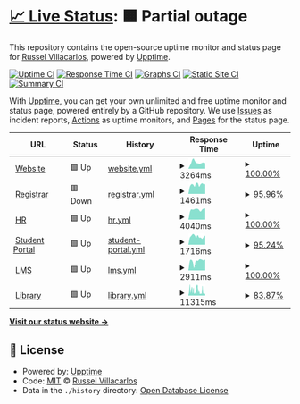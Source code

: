 # [📈 Live Status](https://demo.upptime.js.org): <!--live status--> **🟧 Partial outage**

This repository contains the open-source uptime monitor and status page for [Russel Villacarlos](https://demo.upptime.js.org), powered by [Upptime](https://github.com/upptime/upptime).

[![Uptime CI](https://github.com/rlvillacarlos/cvsu-site-monitor/workflows/Uptime%20CI/badge.svg)](https://github.com/rlvillacarlos/cvsu-site-monitor/actions?query=workflow%3A%22Uptime+CI%22)
[![Response Time CI](https://github.com/rlvillacarlos/cvsu-site-monitor/workflows/Response%20Time%20CI/badge.svg)](https://github.com/rlvillacarlos/cvsu-site-monitor/actions?query=workflow%3A%22Response+Time+CI%22)
[![Graphs CI](https://github.com/rlvillacarlos/cvsu-site-monitor/workflows/Graphs%20CI/badge.svg)](https://github.com/rlvillacarlos/cvsu-site-monitor/actions?query=workflow%3A%22Graphs+CI%22)
[![Static Site CI](https://github.com/rlvillacarlos/cvsu-site-monitor/workflows/Static%20Site%20CI/badge.svg)](https://github.com/rlvillacarlos/cvsu-site-monitor/actions?query=workflow%3A%22Static+Site+CI%22)
[![Summary CI](https://github.com/rlvillacarlos/cvsu-site-monitor/workflows/Summary%20CI/badge.svg)](https://github.com/rlvillacarlos/cvsu-site-monitor/actions?query=workflow%3A%22Summary+CI%22)

With [Upptime](https://upptime.js.org), you can get your own unlimited and free uptime monitor and status page, powered entirely by a GitHub repository. We use [Issues](https://github.com/rlvillacarlos/cvsu-site-monitor/issues) as incident reports, [Actions](https://github.com/rlvillacarlos/cvsu-site-monitor/actions) as uptime monitors, and [Pages](https://demo.upptime.js.org) for the status page.

<!--start: status pages-->
<!-- This summary is generated by Upptime (https://github.com/upptime/upptime) -->
<!-- Do not edit this manually, your changes will be overwritten -->
<!-- prettier-ignore -->
| URL | Status | History | Response Time | Uptime |
| --- | ------ | ------- | ------------- | ------ |
| <img alt="" src="https://icons.duckduckgo.com/ip3/cvsu.edu.ph.ico" height="13"> [Website](https://cvsu.edu.ph) | 🟩 Up | [website.yml](https://github.com/rlvillacarlos/cvsu-site-monitor/commits/HEAD/history/website.yml) | <details><summary><img alt="Response time graph" src="./graphs/website/response-time-week.png" height="20"> 3264ms</summary><br><a href="https://rlvillacarlos.github.io/cvsu-site-monitor/history/website"><img alt="Response time 5216" src="https://img.shields.io/endpoint?url=https%3A%2F%2Fraw.githubusercontent.com%2Frlvillacarlos%2Fcvsu-site-monitor%2FHEAD%2Fapi%2Fwebsite%2Fresponse-time.json"></a><br><a href="https://rlvillacarlos.github.io/cvsu-site-monitor/history/website"><img alt="24-hour response time 2960" src="https://img.shields.io/endpoint?url=https%3A%2F%2Fraw.githubusercontent.com%2Frlvillacarlos%2Fcvsu-site-monitor%2FHEAD%2Fapi%2Fwebsite%2Fresponse-time-day.json"></a><br><a href="https://rlvillacarlos.github.io/cvsu-site-monitor/history/website"><img alt="7-day response time 3264" src="https://img.shields.io/endpoint?url=https%3A%2F%2Fraw.githubusercontent.com%2Frlvillacarlos%2Fcvsu-site-monitor%2FHEAD%2Fapi%2Fwebsite%2Fresponse-time-week.json"></a><br><a href="https://rlvillacarlos.github.io/cvsu-site-monitor/history/website"><img alt="30-day response time 3434" src="https://img.shields.io/endpoint?url=https%3A%2F%2Fraw.githubusercontent.com%2Frlvillacarlos%2Fcvsu-site-monitor%2FHEAD%2Fapi%2Fwebsite%2Fresponse-time-month.json"></a><br><a href="https://rlvillacarlos.github.io/cvsu-site-monitor/history/website"><img alt="1-year response time 5512" src="https://img.shields.io/endpoint?url=https%3A%2F%2Fraw.githubusercontent.com%2Frlvillacarlos%2Fcvsu-site-monitor%2FHEAD%2Fapi%2Fwebsite%2Fresponse-time-year.json"></a></details> | <details><summary><a href="https://rlvillacarlos.github.io/cvsu-site-monitor/history/website">100.00%</a></summary><a href="https://rlvillacarlos.github.io/cvsu-site-monitor/history/website"><img alt="All-time uptime 74.80%" src="https://img.shields.io/endpoint?url=https%3A%2F%2Fraw.githubusercontent.com%2Frlvillacarlos%2Fcvsu-site-monitor%2FHEAD%2Fapi%2Fwebsite%2Fuptime.json"></a><br><a href="https://rlvillacarlos.github.io/cvsu-site-monitor/history/website"><img alt="24-hour uptime 100.00%" src="https://img.shields.io/endpoint?url=https%3A%2F%2Fraw.githubusercontent.com%2Frlvillacarlos%2Fcvsu-site-monitor%2FHEAD%2Fapi%2Fwebsite%2Fuptime-day.json"></a><br><a href="https://rlvillacarlos.github.io/cvsu-site-monitor/history/website"><img alt="7-day uptime 100.00%" src="https://img.shields.io/endpoint?url=https%3A%2F%2Fraw.githubusercontent.com%2Frlvillacarlos%2Fcvsu-site-monitor%2FHEAD%2Fapi%2Fwebsite%2Fuptime-week.json"></a><br><a href="https://rlvillacarlos.github.io/cvsu-site-monitor/history/website"><img alt="30-day uptime 76.67%" src="https://img.shields.io/endpoint?url=https%3A%2F%2Fraw.githubusercontent.com%2Frlvillacarlos%2Fcvsu-site-monitor%2FHEAD%2Fapi%2Fwebsite%2Fuptime-month.json"></a><br><a href="https://rlvillacarlos.github.io/cvsu-site-monitor/history/website"><img alt="1-year uptime 91.36%" src="https://img.shields.io/endpoint?url=https%3A%2F%2Fraw.githubusercontent.com%2Frlvillacarlos%2Fcvsu-site-monitor%2FHEAD%2Fapi%2Fwebsite%2Fuptime-year.json"></a></details>
| <img alt="" src="https://icons.duckduckgo.com/ip3/registrar.cvsu.edu.ph.ico" height="13"> [Registrar](https://registrar.cvsu.edu.ph) | 🟥 Down | [registrar.yml](https://github.com/rlvillacarlos/cvsu-site-monitor/commits/HEAD/history/registrar.yml) | <details><summary><img alt="Response time graph" src="./graphs/registrar/response-time-week.png" height="20"> 1461ms</summary><br><a href="https://rlvillacarlos.github.io/cvsu-site-monitor/history/registrar"><img alt="Response time 3014" src="https://img.shields.io/endpoint?url=https%3A%2F%2Fraw.githubusercontent.com%2Frlvillacarlos%2Fcvsu-site-monitor%2FHEAD%2Fapi%2Fregistrar%2Fresponse-time.json"></a><br><a href="https://rlvillacarlos.github.io/cvsu-site-monitor/history/registrar"><img alt="24-hour response time 1538" src="https://img.shields.io/endpoint?url=https%3A%2F%2Fraw.githubusercontent.com%2Frlvillacarlos%2Fcvsu-site-monitor%2FHEAD%2Fapi%2Fregistrar%2Fresponse-time-day.json"></a><br><a href="https://rlvillacarlos.github.io/cvsu-site-monitor/history/registrar"><img alt="7-day response time 1461" src="https://img.shields.io/endpoint?url=https%3A%2F%2Fraw.githubusercontent.com%2Frlvillacarlos%2Fcvsu-site-monitor%2FHEAD%2Fapi%2Fregistrar%2Fresponse-time-week.json"></a><br><a href="https://rlvillacarlos.github.io/cvsu-site-monitor/history/registrar"><img alt="30-day response time 1504" src="https://img.shields.io/endpoint?url=https%3A%2F%2Fraw.githubusercontent.com%2Frlvillacarlos%2Fcvsu-site-monitor%2FHEAD%2Fapi%2Fregistrar%2Fresponse-time-month.json"></a><br><a href="https://rlvillacarlos.github.io/cvsu-site-monitor/history/registrar"><img alt="1-year response time 3298" src="https://img.shields.io/endpoint?url=https%3A%2F%2Fraw.githubusercontent.com%2Frlvillacarlos%2Fcvsu-site-monitor%2FHEAD%2Fapi%2Fregistrar%2Fresponse-time-year.json"></a></details> | <details><summary><a href="https://rlvillacarlos.github.io/cvsu-site-monitor/history/registrar">95.96%</a></summary><a href="https://rlvillacarlos.github.io/cvsu-site-monitor/history/registrar"><img alt="All-time uptime 72.03%" src="https://img.shields.io/endpoint?url=https%3A%2F%2Fraw.githubusercontent.com%2Frlvillacarlos%2Fcvsu-site-monitor%2FHEAD%2Fapi%2Fregistrar%2Fuptime.json"></a><br><a href="https://rlvillacarlos.github.io/cvsu-site-monitor/history/registrar"><img alt="24-hour uptime 99.96%" src="https://img.shields.io/endpoint?url=https%3A%2F%2Fraw.githubusercontent.com%2Frlvillacarlos%2Fcvsu-site-monitor%2FHEAD%2Fapi%2Fregistrar%2Fuptime-day.json"></a><br><a href="https://rlvillacarlos.github.io/cvsu-site-monitor/history/registrar"><img alt="7-day uptime 95.96%" src="https://img.shields.io/endpoint?url=https%3A%2F%2Fraw.githubusercontent.com%2Frlvillacarlos%2Fcvsu-site-monitor%2FHEAD%2Fapi%2Fregistrar%2Fuptime-week.json"></a><br><a href="https://rlvillacarlos.github.io/cvsu-site-monitor/history/registrar"><img alt="30-day uptime 82.43%" src="https://img.shields.io/endpoint?url=https%3A%2F%2Fraw.githubusercontent.com%2Frlvillacarlos%2Fcvsu-site-monitor%2FHEAD%2Fapi%2Fregistrar%2Fuptime-month.json"></a><br><a href="https://rlvillacarlos.github.io/cvsu-site-monitor/history/registrar"><img alt="1-year uptime 95.17%" src="https://img.shields.io/endpoint?url=https%3A%2F%2Fraw.githubusercontent.com%2Frlvillacarlos%2Fcvsu-site-monitor%2FHEAD%2Fapi%2Fregistrar%2Fuptime-year.json"></a></details>
| <img alt="" src="https://icons.duckduckgo.com/ip3/hr.cvsu.edu.ph.ico" height="13"> [HR](https://hr.cvsu.edu.ph) | 🟩 Up | [hr.yml](https://github.com/rlvillacarlos/cvsu-site-monitor/commits/HEAD/history/hr.yml) | <details><summary><img alt="Response time graph" src="./graphs/hr/response-time-week.png" height="20"> 4040ms</summary><br><a href="https://rlvillacarlos.github.io/cvsu-site-monitor/history/hr"><img alt="Response time 3180" src="https://img.shields.io/endpoint?url=https%3A%2F%2Fraw.githubusercontent.com%2Frlvillacarlos%2Fcvsu-site-monitor%2FHEAD%2Fapi%2Fhr%2Fresponse-time.json"></a><br><a href="https://rlvillacarlos.github.io/cvsu-site-monitor/history/hr"><img alt="24-hour response time 4440" src="https://img.shields.io/endpoint?url=https%3A%2F%2Fraw.githubusercontent.com%2Frlvillacarlos%2Fcvsu-site-monitor%2FHEAD%2Fapi%2Fhr%2Fresponse-time-day.json"></a><br><a href="https://rlvillacarlos.github.io/cvsu-site-monitor/history/hr"><img alt="7-day response time 4040" src="https://img.shields.io/endpoint?url=https%3A%2F%2Fraw.githubusercontent.com%2Frlvillacarlos%2Fcvsu-site-monitor%2FHEAD%2Fapi%2Fhr%2Fresponse-time-week.json"></a><br><a href="https://rlvillacarlos.github.io/cvsu-site-monitor/history/hr"><img alt="30-day response time 3657" src="https://img.shields.io/endpoint?url=https%3A%2F%2Fraw.githubusercontent.com%2Frlvillacarlos%2Fcvsu-site-monitor%2FHEAD%2Fapi%2Fhr%2Fresponse-time-month.json"></a><br><a href="https://rlvillacarlos.github.io/cvsu-site-monitor/history/hr"><img alt="1-year response time 3180" src="https://img.shields.io/endpoint?url=https%3A%2F%2Fraw.githubusercontent.com%2Frlvillacarlos%2Fcvsu-site-monitor%2FHEAD%2Fapi%2Fhr%2Fresponse-time-year.json"></a></details> | <details><summary><a href="https://rlvillacarlos.github.io/cvsu-site-monitor/history/hr">100.00%</a></summary><a href="https://rlvillacarlos.github.io/cvsu-site-monitor/history/hr"><img alt="All-time uptime 95.65%" src="https://img.shields.io/endpoint?url=https%3A%2F%2Fraw.githubusercontent.com%2Frlvillacarlos%2Fcvsu-site-monitor%2FHEAD%2Fapi%2Fhr%2Fuptime.json"></a><br><a href="https://rlvillacarlos.github.io/cvsu-site-monitor/history/hr"><img alt="24-hour uptime 100.00%" src="https://img.shields.io/endpoint?url=https%3A%2F%2Fraw.githubusercontent.com%2Frlvillacarlos%2Fcvsu-site-monitor%2FHEAD%2Fapi%2Fhr%2Fuptime-day.json"></a><br><a href="https://rlvillacarlos.github.io/cvsu-site-monitor/history/hr"><img alt="7-day uptime 100.00%" src="https://img.shields.io/endpoint?url=https%3A%2F%2Fraw.githubusercontent.com%2Frlvillacarlos%2Fcvsu-site-monitor%2FHEAD%2Fapi%2Fhr%2Fuptime-week.json"></a><br><a href="https://rlvillacarlos.github.io/cvsu-site-monitor/history/hr"><img alt="30-day uptime 91.71%" src="https://img.shields.io/endpoint?url=https%3A%2F%2Fraw.githubusercontent.com%2Frlvillacarlos%2Fcvsu-site-monitor%2FHEAD%2Fapi%2Fhr%2Fuptime-month.json"></a><br><a href="https://rlvillacarlos.github.io/cvsu-site-monitor/history/hr"><img alt="1-year uptime 95.65%" src="https://img.shields.io/endpoint?url=https%3A%2F%2Fraw.githubusercontent.com%2Frlvillacarlos%2Fcvsu-site-monitor%2FHEAD%2Fapi%2Fhr%2Fuptime-year.json"></a></details>
| <img alt="" src="https://icons.duckduckgo.com/ip3/myportal.cvsu.edu.ph.ico" height="13"> [Student Portal](https://myportal.cvsu.edu.ph) | 🟩 Up | [student-portal.yml](https://github.com/rlvillacarlos/cvsu-site-monitor/commits/HEAD/history/student-portal.yml) | <details><summary><img alt="Response time graph" src="./graphs/student-portal/response-time-week.png" height="20"> 1716ms</summary><br><a href="https://rlvillacarlos.github.io/cvsu-site-monitor/history/student-portal"><img alt="Response time 1952" src="https://img.shields.io/endpoint?url=https%3A%2F%2Fraw.githubusercontent.com%2Frlvillacarlos%2Fcvsu-site-monitor%2FHEAD%2Fapi%2Fstudent-portal%2Fresponse-time.json"></a><br><a href="https://rlvillacarlos.github.io/cvsu-site-monitor/history/student-portal"><img alt="24-hour response time 3924" src="https://img.shields.io/endpoint?url=https%3A%2F%2Fraw.githubusercontent.com%2Frlvillacarlos%2Fcvsu-site-monitor%2FHEAD%2Fapi%2Fstudent-portal%2Fresponse-time-day.json"></a><br><a href="https://rlvillacarlos.github.io/cvsu-site-monitor/history/student-portal"><img alt="7-day response time 1716" src="https://img.shields.io/endpoint?url=https%3A%2F%2Fraw.githubusercontent.com%2Frlvillacarlos%2Fcvsu-site-monitor%2FHEAD%2Fapi%2Fstudent-portal%2Fresponse-time-week.json"></a><br><a href="https://rlvillacarlos.github.io/cvsu-site-monitor/history/student-portal"><img alt="30-day response time 1321" src="https://img.shields.io/endpoint?url=https%3A%2F%2Fraw.githubusercontent.com%2Frlvillacarlos%2Fcvsu-site-monitor%2FHEAD%2Fapi%2Fstudent-portal%2Fresponse-time-month.json"></a><br><a href="https://rlvillacarlos.github.io/cvsu-site-monitor/history/student-portal"><img alt="1-year response time 2163" src="https://img.shields.io/endpoint?url=https%3A%2F%2Fraw.githubusercontent.com%2Frlvillacarlos%2Fcvsu-site-monitor%2FHEAD%2Fapi%2Fstudent-portal%2Fresponse-time-year.json"></a></details> | <details><summary><a href="https://rlvillacarlos.github.io/cvsu-site-monitor/history/student-portal">95.24%</a></summary><a href="https://rlvillacarlos.github.io/cvsu-site-monitor/history/student-portal"><img alt="All-time uptime 96.73%" src="https://img.shields.io/endpoint?url=https%3A%2F%2Fraw.githubusercontent.com%2Frlvillacarlos%2Fcvsu-site-monitor%2FHEAD%2Fapi%2Fstudent-portal%2Fuptime.json"></a><br><a href="https://rlvillacarlos.github.io/cvsu-site-monitor/history/student-portal"><img alt="24-hour uptime 98.32%" src="https://img.shields.io/endpoint?url=https%3A%2F%2Fraw.githubusercontent.com%2Frlvillacarlos%2Fcvsu-site-monitor%2FHEAD%2Fapi%2Fstudent-portal%2Fuptime-day.json"></a><br><a href="https://rlvillacarlos.github.io/cvsu-site-monitor/history/student-portal"><img alt="7-day uptime 95.24%" src="https://img.shields.io/endpoint?url=https%3A%2F%2Fraw.githubusercontent.com%2Frlvillacarlos%2Fcvsu-site-monitor%2FHEAD%2Fapi%2Fstudent-portal%2Fuptime-week.json"></a><br><a href="https://rlvillacarlos.github.io/cvsu-site-monitor/history/student-portal"><img alt="30-day uptime 82.31%" src="https://img.shields.io/endpoint?url=https%3A%2F%2Fraw.githubusercontent.com%2Frlvillacarlos%2Fcvsu-site-monitor%2FHEAD%2Fapi%2Fstudent-portal%2Fuptime-month.json"></a><br><a href="https://rlvillacarlos.github.io/cvsu-site-monitor/history/student-portal"><img alt="1-year uptime 95.45%" src="https://img.shields.io/endpoint?url=https%3A%2F%2Fraw.githubusercontent.com%2Frlvillacarlos%2Fcvsu-site-monitor%2FHEAD%2Fapi%2Fstudent-portal%2Fuptime-year.json"></a></details>
| <img alt="" src="https://icons.duckduckgo.com/ip3/elearning.cvsu.edu.ph.ico" height="13"> [LMS](https://elearning.cvsu.edu.ph) | 🟩 Up | [lms.yml](https://github.com/rlvillacarlos/cvsu-site-monitor/commits/HEAD/history/lms.yml) | <details><summary><img alt="Response time graph" src="./graphs/lms/response-time-week.png" height="20"> 2911ms</summary><br><a href="https://rlvillacarlos.github.io/cvsu-site-monitor/history/lms"><img alt="Response time 3120" src="https://img.shields.io/endpoint?url=https%3A%2F%2Fraw.githubusercontent.com%2Frlvillacarlos%2Fcvsu-site-monitor%2FHEAD%2Fapi%2Flms%2Fresponse-time.json"></a><br><a href="https://rlvillacarlos.github.io/cvsu-site-monitor/history/lms"><img alt="24-hour response time 3351" src="https://img.shields.io/endpoint?url=https%3A%2F%2Fraw.githubusercontent.com%2Frlvillacarlos%2Fcvsu-site-monitor%2FHEAD%2Fapi%2Flms%2Fresponse-time-day.json"></a><br><a href="https://rlvillacarlos.github.io/cvsu-site-monitor/history/lms"><img alt="7-day response time 2911" src="https://img.shields.io/endpoint?url=https%3A%2F%2Fraw.githubusercontent.com%2Frlvillacarlos%2Fcvsu-site-monitor%2FHEAD%2Fapi%2Flms%2Fresponse-time-week.json"></a><br><a href="https://rlvillacarlos.github.io/cvsu-site-monitor/history/lms"><img alt="30-day response time 3707" src="https://img.shields.io/endpoint?url=https%3A%2F%2Fraw.githubusercontent.com%2Frlvillacarlos%2Fcvsu-site-monitor%2FHEAD%2Fapi%2Flms%2Fresponse-time-month.json"></a><br><a href="https://rlvillacarlos.github.io/cvsu-site-monitor/history/lms"><img alt="1-year response time 3150" src="https://img.shields.io/endpoint?url=https%3A%2F%2Fraw.githubusercontent.com%2Frlvillacarlos%2Fcvsu-site-monitor%2FHEAD%2Fapi%2Flms%2Fresponse-time-year.json"></a></details> | <details><summary><a href="https://rlvillacarlos.github.io/cvsu-site-monitor/history/lms">100.00%</a></summary><a href="https://rlvillacarlos.github.io/cvsu-site-monitor/history/lms"><img alt="All-time uptime 98.37%" src="https://img.shields.io/endpoint?url=https%3A%2F%2Fraw.githubusercontent.com%2Frlvillacarlos%2Fcvsu-site-monitor%2FHEAD%2Fapi%2Flms%2Fuptime.json"></a><br><a href="https://rlvillacarlos.github.io/cvsu-site-monitor/history/lms"><img alt="24-hour uptime 100.00%" src="https://img.shields.io/endpoint?url=https%3A%2F%2Fraw.githubusercontent.com%2Frlvillacarlos%2Fcvsu-site-monitor%2FHEAD%2Fapi%2Flms%2Fuptime-day.json"></a><br><a href="https://rlvillacarlos.github.io/cvsu-site-monitor/history/lms"><img alt="7-day uptime 100.00%" src="https://img.shields.io/endpoint?url=https%3A%2F%2Fraw.githubusercontent.com%2Frlvillacarlos%2Fcvsu-site-monitor%2FHEAD%2Fapi%2Flms%2Fuptime-week.json"></a><br><a href="https://rlvillacarlos.github.io/cvsu-site-monitor/history/lms"><img alt="30-day uptime 91.64%" src="https://img.shields.io/endpoint?url=https%3A%2F%2Fraw.githubusercontent.com%2Frlvillacarlos%2Fcvsu-site-monitor%2FHEAD%2Fapi%2Flms%2Fuptime-month.json"></a><br><a href="https://rlvillacarlos.github.io/cvsu-site-monitor/history/lms"><img alt="1-year uptime 97.78%" src="https://img.shields.io/endpoint?url=https%3A%2F%2Fraw.githubusercontent.com%2Frlvillacarlos%2Fcvsu-site-monitor%2FHEAD%2Fapi%2Flms%2Fuptime-year.json"></a></details>
| <img alt="" src="https://icons.duckduckgo.com/ip3/library.cvsu.edu.ph.ico" height="13"> [Library](http://library.cvsu.edu.ph) | 🟩 Up | [library.yml](https://github.com/rlvillacarlos/cvsu-site-monitor/commits/HEAD/history/library.yml) | <details><summary><img alt="Response time graph" src="./graphs/library/response-time-week.png" height="20"> 11315ms</summary><br><a href="https://rlvillacarlos.github.io/cvsu-site-monitor/history/library"><img alt="Response time 8933" src="https://img.shields.io/endpoint?url=https%3A%2F%2Fraw.githubusercontent.com%2Frlvillacarlos%2Fcvsu-site-monitor%2FHEAD%2Fapi%2Flibrary%2Fresponse-time.json"></a><br><a href="https://rlvillacarlos.github.io/cvsu-site-monitor/history/library"><img alt="24-hour response time 5384" src="https://img.shields.io/endpoint?url=https%3A%2F%2Fraw.githubusercontent.com%2Frlvillacarlos%2Fcvsu-site-monitor%2FHEAD%2Fapi%2Flibrary%2Fresponse-time-day.json"></a><br><a href="https://rlvillacarlos.github.io/cvsu-site-monitor/history/library"><img alt="7-day response time 11315" src="https://img.shields.io/endpoint?url=https%3A%2F%2Fraw.githubusercontent.com%2Frlvillacarlos%2Fcvsu-site-monitor%2FHEAD%2Fapi%2Flibrary%2Fresponse-time-week.json"></a><br><a href="https://rlvillacarlos.github.io/cvsu-site-monitor/history/library"><img alt="30-day response time 11870" src="https://img.shields.io/endpoint?url=https%3A%2F%2Fraw.githubusercontent.com%2Frlvillacarlos%2Fcvsu-site-monitor%2FHEAD%2Fapi%2Flibrary%2Fresponse-time-month.json"></a><br><a href="https://rlvillacarlos.github.io/cvsu-site-monitor/history/library"><img alt="1-year response time 9357" src="https://img.shields.io/endpoint?url=https%3A%2F%2Fraw.githubusercontent.com%2Frlvillacarlos%2Fcvsu-site-monitor%2FHEAD%2Fapi%2Flibrary%2Fresponse-time-year.json"></a></details> | <details><summary><a href="https://rlvillacarlos.github.io/cvsu-site-monitor/history/library">83.87%</a></summary><a href="https://rlvillacarlos.github.io/cvsu-site-monitor/history/library"><img alt="All-time uptime 97.95%" src="https://img.shields.io/endpoint?url=https%3A%2F%2Fraw.githubusercontent.com%2Frlvillacarlos%2Fcvsu-site-monitor%2FHEAD%2Fapi%2Flibrary%2Fuptime.json"></a><br><a href="https://rlvillacarlos.github.io/cvsu-site-monitor/history/library"><img alt="24-hour uptime 95.43%" src="https://img.shields.io/endpoint?url=https%3A%2F%2Fraw.githubusercontent.com%2Frlvillacarlos%2Fcvsu-site-monitor%2FHEAD%2Fapi%2Flibrary%2Fuptime-day.json"></a><br><a href="https://rlvillacarlos.github.io/cvsu-site-monitor/history/library"><img alt="7-day uptime 83.87%" src="https://img.shields.io/endpoint?url=https%3A%2F%2Fraw.githubusercontent.com%2Frlvillacarlos%2Fcvsu-site-monitor%2FHEAD%2Fapi%2Flibrary%2Fuptime-week.json"></a><br><a href="https://rlvillacarlos.github.io/cvsu-site-monitor/history/library"><img alt="30-day uptime 77.06%" src="https://img.shields.io/endpoint?url=https%3A%2F%2Fraw.githubusercontent.com%2Frlvillacarlos%2Fcvsu-site-monitor%2FHEAD%2Fapi%2Flibrary%2Fuptime-month.json"></a><br><a href="https://rlvillacarlos.github.io/cvsu-site-monitor/history/library"><img alt="1-year uptime 97.63%" src="https://img.shields.io/endpoint?url=https%3A%2F%2Fraw.githubusercontent.com%2Frlvillacarlos%2Fcvsu-site-monitor%2FHEAD%2Fapi%2Flibrary%2Fuptime-year.json"></a></details>

<!--end: status pages-->

[**Visit our status website →**](https://rlvillacarlos.github.io/cvsu-site-monitor)

## 📄 License

- Powered by: [Upptime](https://github.com/upptime/upptime)
- Code: [MIT](./LICENSE) © [Russel Villacarlos](https://demo.upptime.js.org)
- Data in the `./history` directory: [Open Database License](https://opendatacommons.org/licenses/odbl/1-0/)
